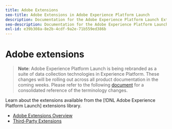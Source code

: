 ```yaml
---
title: Adobe Extensions
seo-title: Adobe Extensions in Adobe Experience Platform Launch
description: Documentation for the Adobe Experience Platform Launch Extensions provided by Adobe solutions.
seo-description: Documentation for the Adobe Experience Platform Launch Extensions provided by Adobe solutions.
exl-id: e39b308a-8e2b-4cdf-9a2e-71b559ed386b
---
```

# Adobe extensions

>**Note**: Adobe Experience Platform Launch is being rebranded as a suite of data collection technologies in Experience Platform. These changes will be rolling out across all product documentation in the coming weeks. Please refer to the following [document](/help/launch-name-updates.md) for a consolidated reference of the terminology changes.

Learn about the extensions available from the [!DNL Adobe Experience Platform Launch] extensions library.

* [Adobe Extensions Overview](/help/extension-reference/web/overview.md)
* [Third-Party Extensions](/help/extension-reference/3rd-party-extensions.md)
